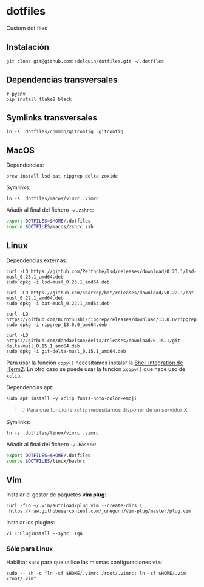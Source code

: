# dotfiles

Custom dot files

## Instalación

```console
git clone git@github.com:sdelquin/dotfiles.git ~/.dotfiles
```

## Dependencias transversales

```console
# pyenv
pip install flake8 black
```

## Symlinks transversales

```console
ln -s .dotfiles/common/gitconfig .gitconfig
```

## MacOS

Dependencias:

```console
brew install lsd bat ripgrep delta zoxide
```

Symlinks:

```console
ln -s .dotfiles/macos/vimrc .vimrc
```

Añadir al final del fichero `~/.zshrc`:

```bash
export DOTFILES=$HOME/.dotfiles
source $DOTFILES/macos/zshrc.zsh
```

## Linux

Dependencias externas:

```console
curl -LO https://github.com/Peltoche/lsd/releases/download/0.23.1/lsd-musl_0.23.1_amd64.deb
sudo dpkg -i lsd-musl_0.23.1_amd64.deb

curl -LO https://github.com/sharkdp/bat/releases/download/v0.22.1/bat-musl_0.22.1_amd64.deb
sudo dpkg -i bat-musl_0.22.1_amd64.deb

curl -LO https://github.com/BurntSushi/ripgrep/releases/download/13.0.0/ripgrep_13.0.0_amd64.deb
sudo dpkg -i ripgrep_13.0.0_amd64.deb

curl -LO https://github.com/dandavison/delta/releases/download/0.15.1/git-delta-musl_0.15.1_amd64.deb
sudo dpkg -i git-delta-musl_0.15.1_amd64.deb
```

Para usar la función `copy()` necesitamos instalar la [Shell Integration de iTerm2](https://iterm2.com/documentation-utilities.html). En otro caso se puede usar la función `xcopy()` que hace uso de `xclip`.

Dependencias apt:

```console
sudo apt install -y xclip fonts-noto-color-emoji
```

> 💡 Para que funcione `xclip` necesitamos disponer de un servidor X:

Symlinks:

```console
ln -s .dotfiles/linux/vimrc .vimrc
```

Añadir al final del fichero `~/.bashrc`:

```bash
export DOTFILES=$HOME/.dotfiles
source $DOTFILES/linux/bashrc
```

## Vim

Instalar el gestor de paquetes **vim plug**:

```console
curl -fLo ~/.vim/autoload/plug.vim --create-dirs \
 https://raw.githubusercontent.com/junegunn/vim-plug/master/plug.vim
```

Instalar los plugins:

```console
vi +'PlugInstall --sync' +qa
```

### Sólo para Linux

Habilitar `sudo` para que utilice las mismas configuraciones `vim`:

```console
sudo -- sh -c "ln -sf $HOME/.vimrc /root/.vimrc; ln -sf $HOME/.vim /root/.vim"
```
